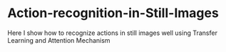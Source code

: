 # Action-recognition-in-Still-Images
Here I show how to recognize actions in still images well using Transfer Learning and Attention Mechanism
